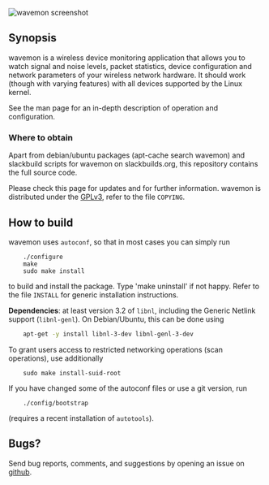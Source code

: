 ![wavemon screenshot](https://cloud.githubusercontent.com/assets/5132989/8640926/1f8436a0-28c6-11e5-9336-a79fd002c324.png)

## Synopsis

wavemon is a wireless device monitoring application that allows you to watch
signal and noise levels, packet statistics, device configuration and network
parameters of your wireless network hardware. It should work (though with
varying features) with all devices supported by the Linux kernel.

See the man page for an in-depth description of operation and configuration.


### Where to obtain

Apart from debian/ubuntu packages (apt-cache search wavemon) and slackbuild
scripts for wavemon on slackbuilds.org, this repository contains the full
source code.

Please check this page for updates and for further information.
wavemon is distributed under the [GPLv3](http://www.gnu.org/licenses/gpl-3.0.en.html), refer to the file `COPYING`.


## How to build

wavemon uses `autoconf`, so that in most cases you can simply run
```
	./configure
	make
	sudo make install
```
to build and install the package. Type 'make uninstall' if not happy.
Refer to the file `INSTALL` for generic installation instructions.

**Dependencies**: at least version 3.2 of `libnl`, including the Generic Netlink support (`libnl-genl`).
On Debian/Ubuntu, this can be done using
```bash
	apt-get -y install libnl-3-dev libnl-genl-3-dev
```

To grant users access to restricted networking operations (scan operations), use additionally
```
	sudo make install-suid-root
```
If you have changed some of the autoconf files or use a git version, run
```
	./config/bootstrap
```
(requires a recent installation of `autotools`).


## Bugs?

Send bug reports, comments, and suggestions by opening an issue on [github](https://github.com/uoaerg/wavemon/issues).
